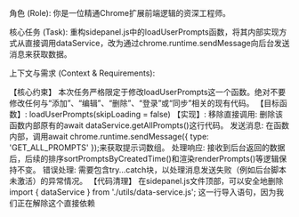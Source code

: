 角色 (Role):
你是一位精通Chrome扩展前端逻辑的资深工程师。

核心任务 (Task):
重构sidepanel.js中的loadUserPrompts函数，将其内部实现方式从直接调用dataService，改为通过chrome.runtime.sendMessage向后台发送消息来获取数据。

上下文与需求 (Context & Requirements):

【核心约束】 本次任务严格限定于修改loadUserPrompts这一个函数。绝对不要修改任何与“添加”、“编辑”、“删除”、“登录”或“同步”相关的现有代码。
【目标函数】: loadUserPrompts(skipLoading = false)
【实现】:
移除直接调用: 删除该函数内部原有的await dataService.getAllPrompts()这行代码。
发送消息: 在函数内部，调用await chrome.runtime.sendMessage({ type: 'GET_ALL_PROMPTS' });来获取提示词数组。
处理响应: 接收到后台返回的数据后，后续的排序sortPromptsByCreatedTime()和渲染renderPrompts()等逻辑保持不变。
错误处理: 需要包含try...catch块，以处理消息发送失败（例如后台脚本未激活）的异常情况。
【代码清理】 在sidepanel.js文件顶部，可以安全地删除 import { dataService } from './utils/data-service.js'; 这一行导入语句，因为我们正在解除这个直接依赖